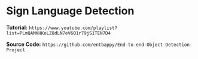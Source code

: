 # Sign Language Detection

__Tutorial:__  ```https://www.youtube.com/playlist?list=PLmQAMKHKeLZ8dLN7eV6Q1r79jS1TEN7D4```

__Source Code:__  ```https://github.com/entbappy/End-to-end-Object-Detection-Project```